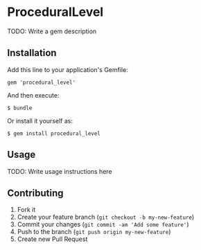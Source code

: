# ProceduralLevel

TODO: Write a gem description

## Installation

Add this line to your application's Gemfile:

    gem 'procedural_level'

And then execute:

    $ bundle

Or install it yourself as:

    $ gem install procedural_level

## Usage

TODO: Write usage instructions here

## Contributing

1. Fork it
2. Create your feature branch (`git checkout -b my-new-feature`)
3. Commit your changes (`git commit -am 'Add some feature'`)
4. Push to the branch (`git push origin my-new-feature`)
5. Create new Pull Request
